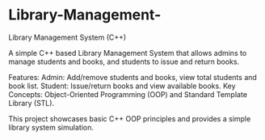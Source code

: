 # Library-Management-
Library Management System (C++)

A simple C++ based Library Management System that allows admins to manage students and books, and students to issue and return books.

Features:
Admin: Add/remove students and books, view total students and book list.
Student: Issue/return books and view available books.
Key Concepts: Object-Oriented Programming (OOP) and Standard Template Library (STL).

This project showcases basic C++ OOP principles and provides a simple library system simulation.
